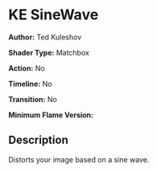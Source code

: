 # KE SineWave

**Author:** Ted Kuleshov

**Shader Type:** Matchbox

**Action:** No

**Timeline:** No

**Transition:** No

**Minimum Flame Version:** 


## Description
Distorts your image based on a sine wave.
